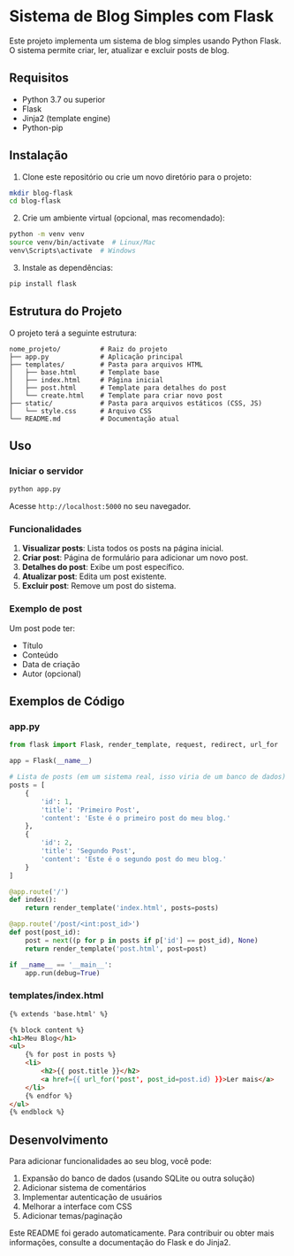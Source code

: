# Sistema de Blog Simples com Flask

Este projeto implementa um sistema de blog simples usando Python Flask. O sistema permite criar, ler, atualizar e excluir posts de blog.

## Requisitos
- Python 3.7 ou superior
- Flask
- Jinja2 (template engine)
- Python-pip

## Instalação
1. Clone este repositório ou crie um novo diretório para o projeto:

```bash
mkdir blog-flask
cd blog-flask
```

2. Crie um ambiente virtual (opcional, mas recomendado):

```bash
python -m venv venv
source venv/bin/activate  # Linux/Mac
venv\Scripts\activate  # Windows
```

3. Instale as dependências:

```bash
pip install flask
```

## Estrutura do Projeto
O projeto terá a seguinte estrutura:

```
nome_projeto/          # Raiz do projeto
├── app.py             # Aplicação principal
├── templates/         # Pasta para arquivos HTML
│   ├── base.html      # Template base
│   ├── index.html     # Página inicial
│   ├── post.html      # Template para detalhes do post
│   └── create.html    # Template para criar novo post
├── static/            # Pasta para arquivos estáticos (CSS, JS)
│   └── style.css      # Arquivo CSS
└── README.md          # Documentação atual
```

## Uso
### Iniciar o servidor
```bash
python app.py
```
Acesse `http://localhost:5000` no seu navegador.

### Funcionalidades
1. **Visualizar posts**: Lista todos os posts na página inicial.
2. **Criar post**: Página de formulário para adicionar um novo post.
3. **Detalhes do post**: Exibe um post específico.
4. **Atualizar post**: Edita um post existente.
5. **Excluir post**: Remove um post do sistema.

### Exemplo de post
Um post pode ter:
- Título
- Conteúdo
- Data de criação
- Autor (opcional)

## Exemplos de Código
### app.py
```python
from flask import Flask, render_template, request, redirect, url_for

app = Flask(__name__)

# Lista de posts (em um sistema real, isso viria de um banco de dados)
posts = [
    {
        'id': 1,
        'title': 'Primeiro Post',
        'content': 'Este é o primeiro post do meu blog.'
    },
    {
        'id': 2,
        'title': 'Segundo Post',
        'content': 'Este é o segundo post do meu blog.'
    }
]

@app.route('/')
def index():
    return render_template('index.html', posts=posts)

@app.route('/post/<int:post_id>')
def post(post_id):
    post = next((p for p in posts if p['id'] == post_id), None)
    return render_template('post.html', post=post)

if __name__ == '__main__':
    app.run(debug=True)
```

### templates/index.html
```html
{% extends 'base.html' %}

{% block content %}
<h1>Meu Blog</h1>
<ul>
    {% for post in posts %}
    <li>
        <h2>{{ post.title }}</h2>
        <a href={{ url_for('post', post_id=post.id) }}>Ler mais</a>
    </li>
    {% endfor %}
</ul>
{% endblock %}
```

## Desenvolvimento
Para adicionar funcionalidades ao seu blog, você pode:
1. Expansão do banco de dados (usando SQLite ou outra solução)
2. Adicionar sistema de comentários
3. Implementar autenticação de usuários
4. Melhorar a interface com CSS
5. Adicionar temas/paginação

Este README foi gerado automaticamente. Para contribuir ou obter mais informações, consulte a documentação do Flask e do Jinja2.